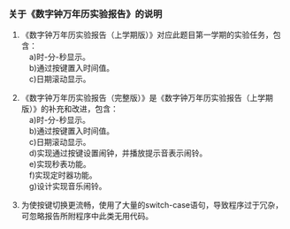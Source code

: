 ### 关于《数字钟万年历实验报告》的说明

1. 《数字钟万年历实验报告（上学期版）》对应此题目第一学期的实验任务，包含：<br>
    &emsp;a)时-分-秒显示。<br>
    &emsp;b)通过按键置入时间值。<br>
    &emsp;c)日期滚动显示。<br>
	
2. 《数字钟万年历实验报告（完整版）》是《数字钟万年历实验报告（上学期版）》的补充和改进，包含：<br>
		&emsp;a)时-分-秒显示。 <br>
		&emsp;b)通过按键置入时间值。 <br>
		&emsp;c)日期滚动显示。 <br>
		&emsp;d)实现通过按键设置闹钟，并播放提示音表示闹铃。 <br>
		&emsp;e)实现秒表功能。 <br>
		&emsp;f)实现定时器功能。 <br>
		&emsp;g)设计实现音乐闹铃。<br>
	
3. 为使按键切换更流畅，使用了大量的switch-case语句，导致程序过于冗杂，可忽略报告所附程序中此类无用代码。
